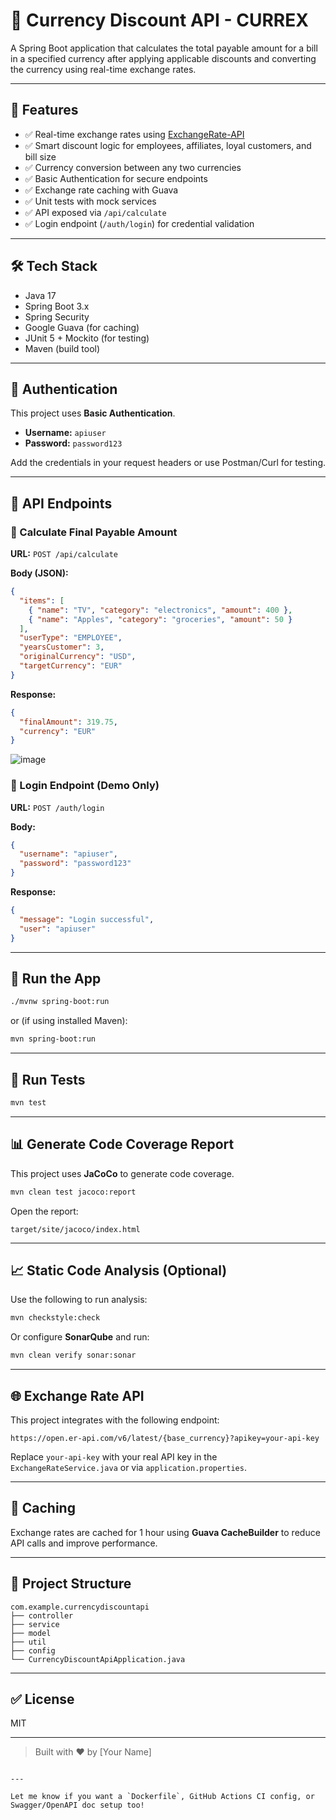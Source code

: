 # 💱 Currency Discount API - CURREX

A Spring Boot application that calculates the total payable amount for a bill in a specified currency after applying applicable discounts and converting the currency using real-time exchange rates.

---

## 🚀 Features

- ✅ Real-time exchange rates using [ExchangeRate-API](https://open.er-api.com/)
- ✅ Smart discount logic for employees, affiliates, loyal customers, and bill size
- ✅ Currency conversion between any two currencies
- ✅ Basic Authentication for secure endpoints
- ✅ Exchange rate caching with Guava
- ✅ Unit tests with mock services
- ✅ API exposed via `/api/calculate`
- ✅ Login endpoint (`/auth/login`) for credential validation

---

## 🛠 Tech Stack

- Java 17
- Spring Boot 3.x
- Spring Security
- Google Guava (for caching)
- JUnit 5 + Mockito (for testing)
- Maven (build tool)

---

## 🔐 Authentication

This project uses **Basic Authentication**.

- **Username:** `apiuser`
- **Password:** `password123`

Add the credentials in your request headers or use Postman/Curl for testing.

---

## 📡 API Endpoints

### 🔹 Calculate Final Payable Amount

**URL:** `POST /api/calculate`

**Body (JSON):**
```json
{
  "items": [
    { "name": "TV", "category": "electronics", "amount": 400 },
    { "name": "Apples", "category": "groceries", "amount": 50 }
  ],
  "userType": "EMPLOYEE",
  "yearsCustomer": 3,
  "originalCurrency": "USD",
  "targetCurrency": "EUR"
}
```

**Response:**
```json
{
  "finalAmount": 319.75,
  "currency": "EUR"
}
```
![image](https://github.com/user-attachments/assets/222a5925-e6bc-4d79-8e74-eb9723aa1c50)


### 🔹 Login Endpoint (Demo Only)

**URL:** `POST /auth/login`

**Body:**
```json
{
  "username": "apiuser",
  "password": "password123"
}
```

**Response:**
```json
{
  "message": "Login successful",
  "user": "apiuser"
}
```

---

## 🧪 Run the App

```bash
./mvnw spring-boot:run
```

or (if using installed Maven):

```bash
mvn spring-boot:run
```

---

## 🧪 Run Tests

```bash
mvn test
```

---

## 📊 Generate Code Coverage Report

This project uses **JaCoCo** to generate code coverage.

```bash
mvn clean test jacoco:report
```

Open the report:

```
target/site/jacoco/index.html
```

---

## 📈 Static Code Analysis (Optional)

Use the following to run analysis:

```bash
mvn checkstyle:check
```

Or configure **SonarQube** and run:

```bash
mvn clean verify sonar:sonar
```

---

## 🌐 Exchange Rate API

This project integrates with the following endpoint:

```
https://open.er-api.com/v6/latest/{base_currency}?apikey=your-api-key
```

Replace `your-api-key` with your real API key in the `ExchangeRateService.java` or via `application.properties`.

---

## 🧊 Caching

Exchange rates are cached for 1 hour using **Guava CacheBuilder** to reduce API calls and improve performance.

---

## 📂 Project Structure

```
com.example.currencydiscountapi
├── controller
├── service
├── model
├── util
├── config
└── CurrencyDiscountApiApplication.java
```

---

## ✅ License

MIT

---

> Built with ❤️ by [Your Name]
```

---

Let me know if you want a `Dockerfile`, GitHub Actions CI config, or Swagger/OpenAPI doc setup too!
